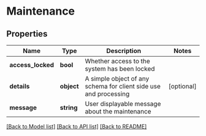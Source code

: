 # Maintenance

## Properties
Name | Type | Description | Notes
------------ | ------------- | ------------- | -------------
**access_locked** | **bool** | Whether access to the system has been locked | 
**details** | **object** | A simple object of any schema for client side use and processing | [optional] 
**message** | **string** | User displayable message about the maintenance | 

[[Back to Model list]](../README.md#documentation-for-models) [[Back to API list]](../README.md#documentation-for-api-endpoints) [[Back to README]](../README.md)


